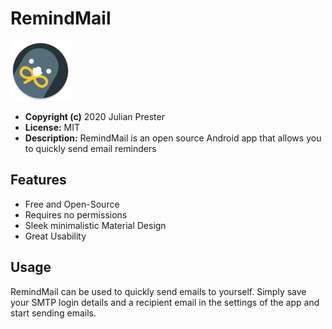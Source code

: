 RemindMail
==========

![RemindMail](./assets/logo.png)

- **Copyright (c)** 2020 Julian Prester
- **License:** MIT
- **Description:** RemindMail is an open source Android app that allows you to quickly send email reminders

## Features
- Free and Open-Source
- Requires no permissions
- Sleek minimalistic Material Design
- Great Usability

## Usage
RemindMail can be used to quickly send emails to yourself. Simply save your SMTP login details and a recipient email in the settings of the app and start sending emails.
